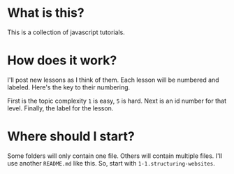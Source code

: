 # What is this?
This is a collection of javascript tutorials.

# How does it work?
I'll post new lessons as I think of them. Each lesson will be numbered and labeled. Here's the key to their numbering.

First is the topic complexity `1` is easy, `5` is hard.
Next is an id number for that level.
Finally, the label for the lesson.

# Where should I start?
Some folders will only contain one file. Others will contain multiple files. I'll use another `README.md` like this. So, start with `1-1.structuring-websites`.